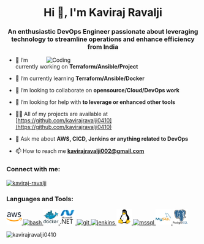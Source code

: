 <h1 align="center">Hi 👋, I'm Kaviraj Ravalji</h1>
<h3 align="center">An enthusiastic DevOps Engineer passionate about leveraging technology to streamline operations and enhance efficiency from India</h3>
<img align="right"alt="Coding" width="400" src="https://www.google.com/imgres?imgurl=https%3A%2F%2Fshalb.com%2Fwp-content%2Fuploads%2F2019%2F11%2FDevops1.jpeg&tbnid=ZARnW7A-otYQtM&vet=12ahUKEwiW9vSXytaCAxX7S2wGHd8eCWMQMygGegQIARB6..i&imgrefurl=https%3A%2F%2Fshalb.com%2Fblog%2Fwhat-is-devops-and-where-is-it-applied%2F&docid=v5dpDgITnJ9JFM&w=2232&h=1458&q=devops%20images&ved=2ahUKEwiW9vSXytaCAxX7S2wGHd8eCWMQMygGegQIARB6"> 

- 🔭 I’m currently working on **Terraform/Ansible/Project**

- 🌱 I’m currently learning **Terraform/Ansible/Docker**

- 👯 I’m looking to collaborate on **opensource/Cloud/DevOps work**

- 🤝 I’m looking for help with **to leverage or enhanced other tools**

- 👨‍💻 All of my projects are available at [https://github.com/kavirajravalji0410](https://github.com/kavirajravalji0410)

- 💬 Ask me about **AWS, CICD, Jenkins or anything related to DevOps**

- 📫 How to reach me **kavirajravalji002@gmail.com**

<h3 align="left">Connect with me:</h3>
<p align="left">
<a href="https://linkedin.com/in/kaviraj-ravalji" target="blank"><img align="center" src="https://raw.githubusercontent.com/rahuldkjain/github-profile-readme-generator/master/src/images/icons/Social/linked-in-alt.svg" alt="kaviraj-ravalji" height="30" width="40" /></a>
</p>

<h3 align="left">Languages and Tools:</h3>
<p align="left"> <a href="https://aws.amazon.com" target="_blank" rel="noreferrer"> <img src="https://raw.githubusercontent.com/devicons/devicon/master/icons/amazonwebservices/amazonwebservices-original-wordmark.svg" alt="aws" width="40" height="40"/> </a> <a href="https://www.gnu.org/software/bash/" target="_blank" rel="noreferrer"> <img src="https://www.vectorlogo.zone/logos/gnu_bash/gnu_bash-icon.svg" alt="bash" width="40" height="40"/> </a> <a href="https://www.docker.com/" target="_blank" rel="noreferrer"> <img src="https://raw.githubusercontent.com/devicons/devicon/master/icons/docker/docker-original-wordmark.svg" alt="docker" width="40" height="40"/> </a> <a href="https://dotnet.microsoft.com/" target="_blank" rel="noreferrer"> <img src="https://raw.githubusercontent.com/devicons/devicon/master/icons/dot-net/dot-net-original-wordmark.svg" alt="dotnet" width="40" height="40"/> </a> <a href="https://git-scm.com/" target="_blank" rel="noreferrer"> <img src="https://www.vectorlogo.zone/logos/git-scm/git-scm-icon.svg" alt="git" width="40" height="40"/> </a> <a href="https://www.jenkins.io" target="_blank" rel="noreferrer"> <img src="https://www.vectorlogo.zone/logos/jenkins/jenkins-icon.svg" alt="jenkins" width="40" height="40"/> </a> <a href="https://www.linux.org/" target="_blank" rel="noreferrer"> <img src="https://raw.githubusercontent.com/devicons/devicon/master/icons/linux/linux-original.svg" alt="linux" width="40" height="40"/> </a> <a href="https://www.microsoft.com/en-us/sql-server" target="_blank" rel="noreferrer"> <img src="https://www.svgrepo.com/show/303229/microsoft-sql-server-logo.svg" alt="mssql" width="40" height="40"/> </a> <a href="https://www.mysql.com/" target="_blank" rel="noreferrer"> <img src="https://raw.githubusercontent.com/devicons/devicon/master/icons/mysql/mysql-original-wordmark.svg" alt="mysql" width="40" height="40"/> </a> <a href="https://www.postgresql.org" target="_blank" rel="noreferrer"> <img src="https://raw.githubusercontent.com/devicons/devicon/master/icons/postgresql/postgresql-original-wordmark.svg" alt="postgresql" width="40" height="40"/> </a> </p>

<p><img align="center" src="https://github-readme-stats.vercel.app/api/top-langs?username=kavirajravalji0410&show_icons=true&locale=en&layout=compact" alt="kavirajravalji0410" /></p>

